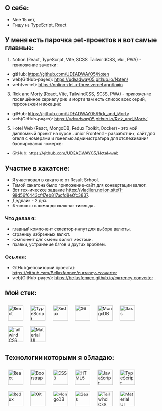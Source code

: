 ## О себе:
 - Мне 15 лет,
 - Пишу на TypeScript, React  

## У меня есть парочка pet-проектов и вот самые главные:

1) Notion (React, TypeScript, Vite, SCSS, TailwindCSS, Mui, PWA) - приложение заметки:
- gitHub: https://github.com/UDEADWAY05/Noten
- web(GitHub-pages): https://udeadway05.github.io/Noten/
- web(vercel): https://notion-delta-three.vercel.app/login

3) Rick and Morty (React, Vite, TailwindCSS, SCSS, PWA) - приложение посвящённое сериалу рик и морти там есть список всех серий, персонажей и локаций:

- gitHub: https://github.com/UDEADWAY05/Rick_and_Morty
- web(GitHub-pages): https://udeadway05.github.io/Rick_and_Morty/

5) Hotel Web (React, MongoDB, Redux Toolkit, Docker) - это мой дипломный проект на курсе Junior Frontend - разработчик, сайт для отеля с номерами и панелью администратора для отслеживания бронирования номеров:
- GitHub: https://github.com/UDEADWAY05/Hotel-web

## Участие в хакатоне:
- Я участвовал в хакатоне от Result School.
- Темой хакатона было приложение-сайт для конвертации валют.
- Вот техническое задание https://vladilen.notion.site/1-98d56f0443cf47eb817acfd8e6fc3837.
- Дедлайн - 2 дня.
- 5 человек в команде включая тимлида.

### Что делал я:
- главный компонент селектор-инпут для выбора валюты.
- страницу избранных валют.
- компонент для смены валют местами.
- правки, устранение багов и других проблем.

### Ссылки:
- GitHub(репозиторий проекта): https://github.com/Bellusfennec/currency-converter .
- web(GitHub-pages): https://bellusfennec.github.io/currency-converter .

## Мой стек:
<div>  
<a href="https://reactjs.org/" target="_blank"><img style="margin: 10px" src="https://profilinator.rishav.dev/skills-assets/react-original-wordmark.svg" alt="React" height="50" /></a>  
<a href="https://www.typescriptlang.org/" target="_blank"><img style="margin: 10px" src="https://profilinator.rishav.dev/skills-assets/typescript-original.svg" alt="TypeScript" height="50" /></a>  
<a href="https://redux.js.org/" target="_blank"><img style="margin: 10px" src="https://profilinator.rishav.dev/skills-assets/redux-original.svg" alt="Redux" height="50" /></a>  
<a href="https://github.com/" target="_blank"><img style="margin: 10px" src="https://profilinator.rishav.dev/skills-assets/git-scm-icon.svg" alt="Git" height="50" /></a>  
<a href="https://www.mongodb.com/" target="_blank"><img style="margin: 10px" src="https://profilinator.rishav.dev/skills-assets/mongodb-original-wordmark.svg" alt="MongoDB" height="50" /></a>  
<a href="https://sass-lang.com/" target="_blank"><img style="margin: 10px" src="https://profilinator.rishav.dev/skills-assets/sass-original.svg" alt="Sass" height="50" /></a>  
<a href="https://www.tailwindcss.com/" target="_blank"><img style="margin: 10px" src="https://profilinator.rishav.dev/skills-assets/tailwindcss.svg" alt="Tailwind CSS" height="50" /></a>  
<a href="https://mui.com/" target="_blank"><img style="margin: 10px" src="https://profilinator.rishav.dev/skills-assets/mui.png" alt="Material UI" height="50" /></a>  
</div>


## Технологии которыми я обладаю:

<div>  
<a href="https://reactjs.org/" target="_blank"><img style="margin: 10px" src="https://profilinator.rishav.dev/skills-assets/react-original-wordmark.svg" alt="React" height="50" /></a>  
<a href="https://getbootstrap.com/docs/3.4/javascript/" target="_blank"><img style="margin: 10px" src="https://profilinator.rishav.dev/skills-assets/bootstrap-plain.svg" alt="Bootstrap" height="50" /></a>  
<a href="https://www.w3schools.com/css/" target="_blank"><img style="margin: 10px" src="https://profilinator.rishav.dev/skills-assets/css3-original-wordmark.svg" alt="CSS3" height="50" /></a>  
<a href="https://en.wikipedia.org/wiki/HTML5" target="_blank"><img style="margin: 10px" src="https://profilinator.rishav.dev/skills-assets/html5-original-wordmark.svg" alt="HTML5" height="50" /></a>  
<a href="https://www.javascript.com/" target="_blank"><img style="margin: 10px" src="https://profilinator.rishav.dev/skills-assets/javascript-original.svg" alt="JavaScript" height="50" /></a>  
<a href="https://www.typescriptlang.org/" target="_blank"><img style="margin: 10px" src="https://profilinator.rishav.dev/skills-assets/typescript-original.svg" alt="TypeScript" height="50" /></a>  
<a href="https://redux.js.org/" target="_blank"><img style="margin: 10px" src="https://profilinator.rishav.dev/skills-assets/redux-original.svg" alt="Redux" height="50" /></a>  
<a href="https://github.com/" target="_blank"><img style="margin: 10px" src="https://profilinator.rishav.dev/skills-assets/git-scm-icon.svg" alt="Git" height="50" /></a>  
<a href="https://www.mongodb.com/" target="_blank"><img style="margin: 10px" src="https://profilinator.rishav.dev/skills-assets/mongodb-original-wordmark.svg" alt="MongoDB" height="50" /></a>  
<a href="https://sass-lang.com/" target="_blank"><img style="margin: 10px" src="https://profilinator.rishav.dev/skills-assets/sass-original.svg" alt="Sass" height="50" /></a>  
<a href="https://www.tailwindcss.com/" target="_blank"><img style="margin: 10px" src="https://profilinator.rishav.dev/skills-assets/tailwindcss.svg" alt="Tailwind CSS" height="50" /></a>  
<a href="https://mui.com/" target="_blank"><img style="margin: 10px" src="https://profilinator.rishav.dev/skills-assets/mui.png" alt="Material UI" height="50" /></a>  
</div>
<br />

